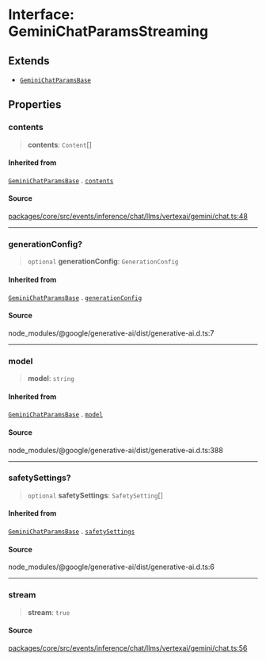 # Interface: GeminiChatParamsStreaming

## Extends

- [`GeminiChatParamsBase`](GeminiChatParamsBase.md)

## Properties

### contents

> **contents**: `Content`[]

#### Inherited from

[`GeminiChatParamsBase`](GeminiChatParamsBase.md) . [`contents`](GeminiChatParamsBase.md#contents)

#### Source

[packages/core/src/events/inference/chat/llms/vertexai/gemini/chat.ts:48](https://github.com/VictorS67/encre/blob/c09849eb59af073bf23be826a912f2ba4f635f93/packages/core/src/events/inference/chat/llms/vertexai/gemini/chat.ts#L48)

***

### generationConfig?

> `optional` **generationConfig**: `GenerationConfig`

#### Inherited from

[`GeminiChatParamsBase`](GeminiChatParamsBase.md) . [`generationConfig`](GeminiChatParamsBase.md#generationconfig)

#### Source

node\_modules/@google/generative-ai/dist/generative-ai.d.ts:7

***

### model

> **model**: `string`

#### Inherited from

[`GeminiChatParamsBase`](GeminiChatParamsBase.md) . [`model`](GeminiChatParamsBase.md#model)

#### Source

node\_modules/@google/generative-ai/dist/generative-ai.d.ts:388

***

### safetySettings?

> `optional` **safetySettings**: `SafetySetting`[]

#### Inherited from

[`GeminiChatParamsBase`](GeminiChatParamsBase.md) . [`safetySettings`](GeminiChatParamsBase.md#safetysettings)

#### Source

node\_modules/@google/generative-ai/dist/generative-ai.d.ts:6

***

### stream

> **stream**: `true`

#### Source

[packages/core/src/events/inference/chat/llms/vertexai/gemini/chat.ts:56](https://github.com/VictorS67/encre/blob/c09849eb59af073bf23be826a912f2ba4f635f93/packages/core/src/events/inference/chat/llms/vertexai/gemini/chat.ts#L56)
